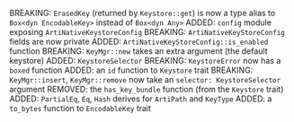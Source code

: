 BREAKING: `ErasedKey` (returned by `Keystore::get`) is now a type alias to
`Box<dyn EncodableKey>` instead of `Box<dyn Any>`
ADDED: `config` module exposing `ArtiNativeKeystoreConfig`
BREAKING: `ArtiNativeKeyStoreConfig` fields are now private
ADDED: `ArtiNativeKeyStoreConfig::is_enabled` function
BREAKING: `KeyMgr::new` takes an extra argument (the default keystore)
ADDED: `KeystoreSelector`
BREAKING: `KeystoreError` now has a `boxed` function
ADDED: an `id` function to `Keystore` trait
BREAKING: `KeyMgr::insert`, `KeyMgr::remove` now take an
`selector: KeystoreSelector` argument
REMOVED: the `has_key_bundle` function (from the `Keystore` trait)
ADDED: `PartialEq`, `Eq`, `Hash` derives for `ArtiPath` and `KeyType`
ADDED: a `to_bytes` function to `EncodableKey` trait

